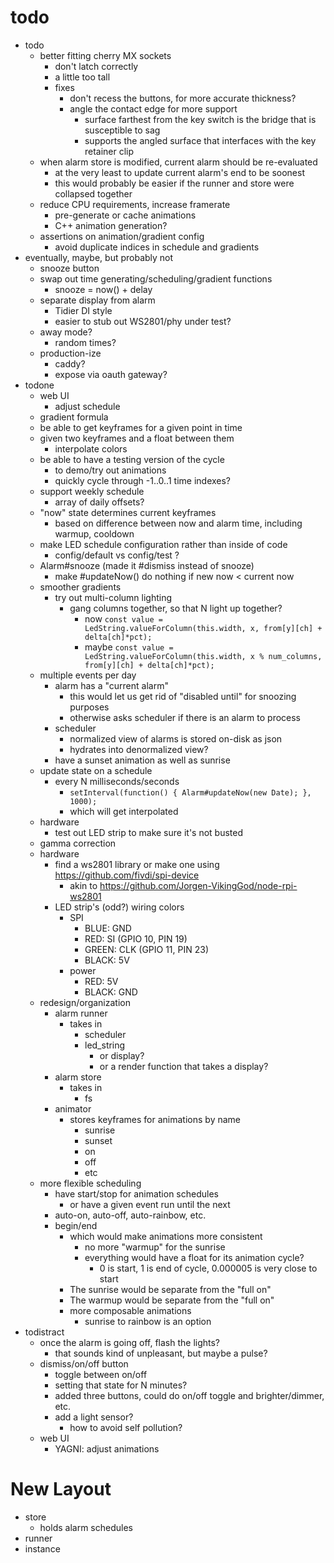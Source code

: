 # todo

* todo
  * better fitting cherry MX sockets
    * don't latch correctly
    * a little too tall
    * fixes
      * don't recess the buttons, for more accurate thickness?
      * angle the contact edge for more support
        * surface farthest from the key switch is the bridge that is susceptible to sag
        * supports the angled surface that interfaces with the key retainer clip
  * when alarm store is modified, current alarm should be re-evaluated
    * at the very least to update current alarm's end to be soonest
    * this would probably be easier if the runner and store were collapsed together
  * reduce CPU requirements, increase framerate
    * pre-generate or cache animations
    * C++ animation generation?
  * assertions on animation/gradient config
    * avoid duplicate indices in schedule and gradients
* eventually, maybe, but probably not
  * snooze button
  * swap out time generating/scheduling/gradient functions
    * snooze = now() + delay
  * separate display from alarm
    * Tidier DI style
    * easier to stub out WS2801/phy under test?
  * away mode?
    * random times?
  * production-ize
    * caddy?
    * expose via oauth gateway?
* todone
  * web UI
    * adjust schedule
  * gradient formula
  * be able to get keyframes for a given point in time
  * given two keyframes and a float between them
    * interpolate colors
  * be able to have a testing version of the cycle
    * to demo/try out animations
    * quickly cycle through -1..0..1 time indexes?
  * support weekly schedule
    * array of daily offsets?
  * "now" state determines current keyframes
    * based on difference between now and alarm time, including warmup, cooldown
  * make LED schedule configuration rather than inside of code
    * config/default vs config/test ?
  * Alarm#snooze (made it #dismiss instead of snooze)
    * make #updateNow() do nothing if new now < current now
  * smoother gradients
    * try out multi-column lighting
      * gang columns together, so that N light up together?
        * now `const value = LedString.valueForColumn(this.width, x, from[y][ch] + delta[ch]*pct);`
        * maybe `const value = LedString.valueForColumn(this.width, x % num_columns, from[y][ch] + delta[ch]*pct);`
  * multiple events per day
    * alarm has a "current alarm"
      * this would let us get rid of "disabled until" for snoozing purposes
      * otherwise asks scheduler if there is an alarm to process
    * scheduler
      * normalized view of alarms is stored on-disk as json
      * hydrates into denormalized view?
    * have a sunset animation as well as sunrise
  * update state on a schedule
    * every N milliseconds/seconds
      * `setInterval(function() { Alarm#updateNow(new Date); }, 1000);`
      * which will get interpolated
  * hardware
    * test out LED strip to make sure it's not busted
  * gamma correction
  * hardware
    * find a ws2801 library or make one using https://github.com/fivdi/spi-device
      * akin to https://github.com/Jorgen-VikingGod/node-rpi-ws2801
    * LED strip's (odd?) wiring colors
      * SPI
        * BLUE: GND
        * RED: SI (GPIO 10, PIN 19)
        * GREEN: CLK (GPIO 11, PIN 23)
        * BLACK: 5V
      * power
        * RED: 5V
        * BLACK: GND
  * redesign/organization
    * alarm runner
      * takes in
        * scheduler
        * led_string
          * or display?
          * or a render function that takes a display?
    * alarm store
      * takes in
        * fs
    * animator
      * stores keyframes for animations by name
        * sunrise
        * sunset
        * on
        * off
        * etc
  * more flexible scheduling
    * have start/stop for animation schedules
      * or have a given event run until the next
    * auto-on, auto-off, auto-rainbow, etc.
    * begin/end
      * which would make animations more consistent
        * no more "warmup" for the sunrise
        * everything would have a float for its animation cycle?
          * 0 is start, 1 is end of cycle, 0.000005 is very close to start
      * The sunrise would be separate from the "full on"
      * The warmup would be separate from the "full on"
      * more composable animations
        * sunrise to rainbow is an option
* todistract
  * once the alarm is going off, flash the lights?
    * that sounds kind of unpleasant, but maybe a pulse?
  * dismiss/on/off button
    * toggle between on/off
    * setting that state for N minutes?
    * added three buttons, could do on/off toggle and brighter/dimmer, etc.
    * add a light sensor?
      * how to avoid self pollution?
  * web UI
    * YAGNI: adjust animations




# New Layout
* store
  * holds alarm schedules
* runner
* instance
